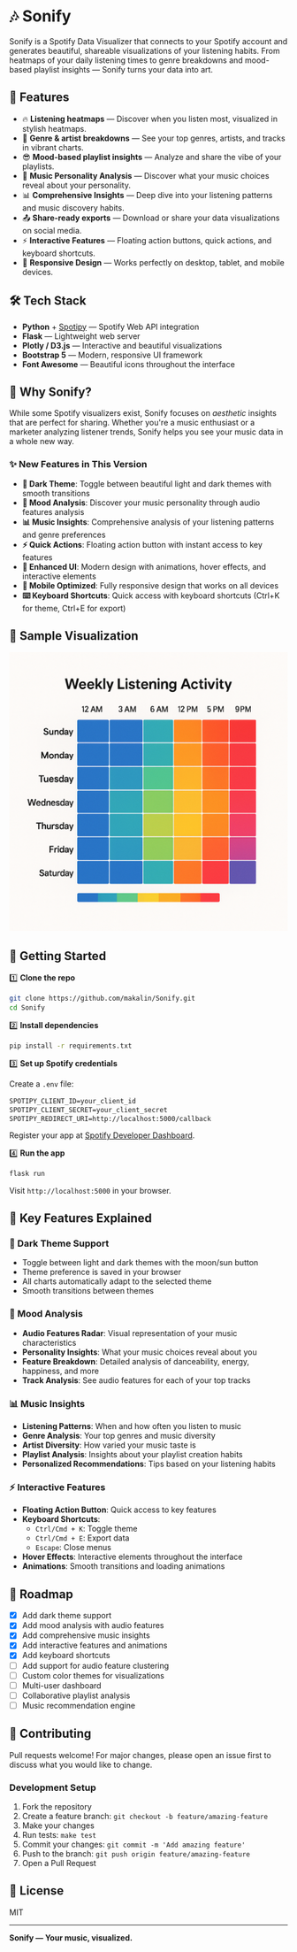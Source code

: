 # 🎶 Sonify

Sonify is a Spotify Data Visualizer that connects to your Spotify account and generates beautiful, shareable visualizations of your listening habits. From heatmaps of your daily listening times to genre breakdowns and mood-based playlist insights — Sonify turns your data into art.

## 🚀 Features

- 🔥 **Listening heatmaps** — Discover when you listen most, visualized in stylish heatmaps.
- 🎨 **Genre & artist breakdowns** — See your top genres, artists, and tracks in vibrant charts.
- 😎 **Mood-based playlist insights** — Analyze and share the vibe of your playlists.
- 🧠 **Music Personality Analysis** — Discover what your music choices reveal about your personality.
- 📊 **Comprehensive Insights** — Deep dive into your listening patterns and music discovery habits.
- 📤 **Share-ready exports** — Download or share your data visualizations on social media.
- ⚡ **Interactive Features** — Floating action buttons, quick actions, and keyboard shortcuts.
- 📱 **Responsive Design** — Works perfectly on desktop, tablet, and mobile devices.

## 🛠 Tech Stack

- **Python** + [Spotipy](https://spotipy.readthedocs.io/en/2.22.1/) — Spotify Web API integration
- **Flask** — Lightweight web server
- **Plotly / D3.js** — Interactive and beautiful visualizations
- **Bootstrap 5** — Modern, responsive UI framework
- **Font Awesome** — Beautiful icons throughout the interface

## 🌟 Why Sonify?

While some Spotify visualizers exist, Sonify focuses on *aesthetic* insights that are perfect for sharing. Whether you're a music enthusiast or a marketer analyzing listener trends, Sonify helps you see your music data in a whole new way.

### ✨ New Features in This Version

- **🌙 Dark Theme**: Toggle between beautiful light and dark themes with smooth transitions
- **🧠 Mood Analysis**: Discover your music personality through audio features analysis
- **📊 Music Insights**: Comprehensive analysis of your listening patterns and genre preferences
- **⚡ Quick Actions**: Floating action button with instant access to key features
- **🎨 Enhanced UI**: Modern design with animations, hover effects, and interactive elements
- **📱 Mobile Optimized**: Fully responsive design that works on all devices
- **⌨️ Keyboard Shortcuts**: Quick access with keyboard shortcuts (Ctrl+K for theme, Ctrl+E for export)

## 📸 Sample Visualization

![Sample Heatmap](assets/sample_heatmap.png)

## 🏁 Getting Started

1️⃣ **Clone the repo**
```bash
git clone https://github.com/makalin/Sonify.git
cd Sonify
```

2️⃣ **Install dependencies**

```bash
pip install -r requirements.txt
```

3️⃣ **Set up Spotify credentials**

Create a `.env` file:

```
SPOTIPY_CLIENT_ID=your_client_id
SPOTIPY_CLIENT_SECRET=your_client_secret
SPOTIPY_REDIRECT_URI=http://localhost:5000/callback
```

Register your app at [Spotify Developer Dashboard](https://developer.spotify.com/dashboard/applications).

4️⃣ **Run the app**

```bash
flask run
```

Visit `http://localhost:5000` in your browser.

## 🎯 Key Features Explained

### 🌙 Dark Theme Support
- Toggle between light and dark themes with the moon/sun button
- Theme preference is saved in your browser
- All charts automatically adapt to the selected theme
- Smooth transitions between themes

### 🧠 Mood Analysis
- **Audio Features Radar**: Visual representation of your music characteristics
- **Personality Insights**: What your music choices reveal about you
- **Feature Breakdown**: Detailed analysis of danceability, energy, happiness, and more
- **Track Analysis**: See audio features for each of your top tracks

### 📊 Music Insights
- **Listening Patterns**: When and how often you listen to music
- **Genre Analysis**: Your top genres and music diversity
- **Artist Diversity**: How varied your music taste is
- **Playlist Analysis**: Insights about your playlist creation habits
- **Personalized Recommendations**: Tips based on your listening habits

### ⚡ Interactive Features
- **Floating Action Button**: Quick access to key features
- **Keyboard Shortcuts**: 
  - `Ctrl/Cmd + K`: Toggle theme
  - `Ctrl/Cmd + E`: Export data
  - `Escape`: Close menus
- **Hover Effects**: Interactive elements throughout the interface
- **Animations**: Smooth transitions and loading animations

## 📌 Roadmap

* [x] Add dark theme support
* [x] Add mood analysis with audio features
* [x] Add comprehensive music insights
* [x] Add interactive features and animations
* [x] Add keyboard shortcuts
* [ ] Add support for audio feature clustering
* [ ] Custom color themes for visualizations
* [ ] Multi-user dashboard
* [ ] Collaborative playlist analysis
* [ ] Music recommendation engine

## 💌 Contributing

Pull requests welcome! For major changes, please open an issue first to discuss what you would like to change.

### Development Setup

1. Fork the repository
2. Create a feature branch: `git checkout -b feature/amazing-feature`
3. Make your changes
4. Run tests: `make test`
5. Commit your changes: `git commit -m 'Add amazing feature'`
6. Push to the branch: `git push origin feature/amazing-feature`
7. Open a Pull Request

## 📄 License

MIT

---

**Sonify — Your music, visualized.**
